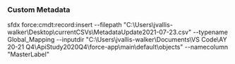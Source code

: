 
### Custom Metadata

sfdx force:cmdt:record:insert --filepath "C:\\Users\\jvallis-walker\\Desktop\\currentCSVs\\MetadataUpdate2021-07-23.csv" --typename Global_Mapping --inputdir "C:\\Users\\jvallis-walker\\Documents\\VS Code\\AY 20-21 Q4\\ApiStudy2020Q4\force-app\\main\\default\\objects" --namecolumn "MasterLabel"
